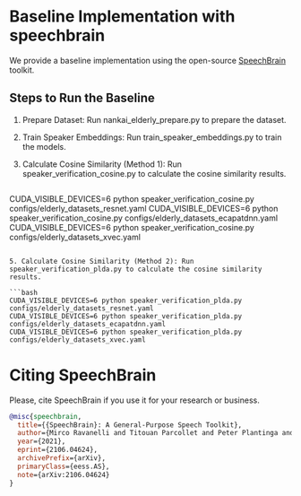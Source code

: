 # Baseline Implementation with speechbrain

We provide a baseline implementation using the open-source [SpeechBrain](https://github.com/speechbrain/speechbrain) toolkit.

## Steps to Run the Baseline

1. Prepare Dataset: Run nankai_elderly_prepare.py to prepare the dataset.

2. Train Speaker Embeddings: Run train_speaker_embeddings.py to train the models.

3. Calculate Cosine Similarity (Method 1): Run speaker_verification_cosine.py to calculate the cosine similarity results.
   ```bash
CUDA_VISIBLE_DEVICES=6 python speaker_verification_cosine.py  configs/elderly_datasets_resnet.yaml 
CUDA_VISIBLE_DEVICES=6 python speaker_verification_cosine.py  configs/elderly_datasets_ecapatdnn.yaml 
CUDA_VISIBLE_DEVICES=6 python speaker_verification_cosine.py  configs/elderly_datasets_xvec.yaml 
   ```

5. Calculate Cosine Similarity (Method 2): Run speaker_verification_plda.py to calculate the cosine similarity results.

   ```bash
CUDA_VISIBLE_DEVICES=6 python speaker_verification_plda.py  configs/elderly_datasets_resnet.yaml 
CUDA_VISIBLE_DEVICES=6 python speaker_verification_plda.py  configs/elderly_datasets_ecapatdnn.yaml 
CUDA_VISIBLE_DEVICES=6 python speaker_verification_plda.py  configs/elderly_datasets_xvec.yaml 
   ```

# **Citing SpeechBrain**
Please, cite SpeechBrain if you use it for your research or business.

```bibtex
@misc{speechbrain,
  title={{SpeechBrain}: A General-Purpose Speech Toolkit},
  author={Mirco Ravanelli and Titouan Parcollet and Peter Plantinga and Aku Rouhe and Samuele Cornell and Loren Lugosch and Cem Subakan and Nauman Dawalatabad and Abdelwahab Heba and Jianyuan Zhong and Ju-Chieh Chou and Sung-Lin Yeh and Szu-Wei Fu and Chien-Feng Liao and Elena Rastorgueva and François Grondin and William Aris and Hwidong Na and Yan Gao and Renato De Mori and Yoshua Bengio},
  year={2021},
  eprint={2106.04624},
  archivePrefix={arXiv},
  primaryClass={eess.AS},
  note={arXiv:2106.04624}
}
```


